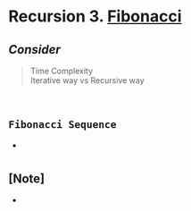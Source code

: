 # Recursion 3. <u>Fibonacci</u>

## _Consider_

> Time Complexity <br/>
> Iterative way vs Recursive way

<br/>

## `Fibonacci Sequence`

- ```python

  ```

#

## [Note]

-
